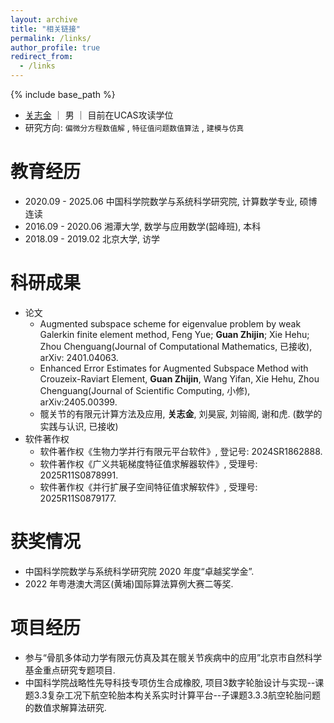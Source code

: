 ```yaml
---
layout: archive
title: "相关链接"
permalink: /links/
author_profile: true
redirect_from:
  - /links
---
```


{% include base_path %}

* [关志金](https://github.com/guanzhijin/) ｜ 男 ｜ 目前在UCAS攻读学位
* 研究方向: `偏微分方程数值解` , `特征值问题数值算法` , `建模与仿真`  

教育经历
======
* 2020.09 - 2025.06 中国科学院数学与系统科学研究院, 计算数学专业, 硕博连读
* 2016.09 - 2020.06 湘潭大学, 数学与应用数学(韶峰班), 本科
* 2018.09 - 2019.02 北京大学, 访学

科研成果
======
* 论文
  * Augmented subspace scheme for eigenvalue problem by weak Galerkin finite element method, Feng Yue; **Guan Zhijin**; Xie Hehu; Zhou Chenguang(Journal of Computational Mathematics, 已接收), arXiv: 2401.04063.
  * Enhanced Error Estimates for Augmented Subspace Method with Crouzeix-Raviart Element, **Guan Zhijin**, Wang Yifan, Xie Hehu, Zhou Chenguang(Journal of Scientific Computing, 小修), arXiv:2405.00399. 
  * 髋关节的有限元计算方法及应用, **关志金**, 刘昊宸, 刘镕阁, 谢和虎. (数学的实践与认识, 已接收)
* 软件著作权
  * 软件著作权《生物力学并行有限元平台软件》, 登记号: 2024SR1862888.
  * 软件著作权《广义共轭梯度特征值求解器软件》, 受理号: 2025R11S0878991.
  * 软件著作权《并行扩展子空间特征值求解软件》, 受理号: 2025R11S0879177.

获奖情况
======
* 中国科学院数学与系统科学研究院 2020 年度“卓越奖学金”. 
* 2022 年粤港澳大湾区(黄埔)国际算法算例大赛二等奖.

项目经历
======
* 参与“骨肌多体动力学有限元仿真及其在髋关节疾病中的应用”北京市自然科学基金重点研究专题项目.
* 中国科学院战略性先导科技专项仿生合成橡胶, 项目3数字轮胎设计与实现--课题3.3复杂工况下航空轮胎本构关系实时计算平台--子课题3.3.3航空轮胎问题的数值求解算法研究.
